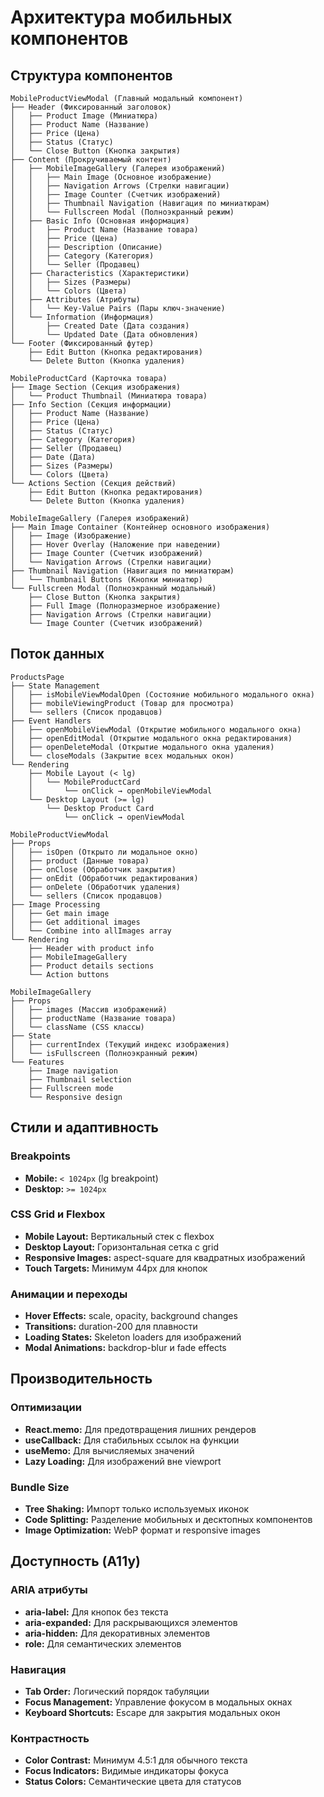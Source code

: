 # Архитектура мобильных компонентов

## Структура компонентов

```
MobileProductViewModal (Главный модальный компонент)
├── Header (Фиксированный заголовок)
│   ├── Product Image (Миниатюра)
│   ├── Product Name (Название)
│   ├── Price (Цена)
│   ├── Status (Статус)
│   └── Close Button (Кнопка закрытия)
├── Content (Прокручиваемый контент)
│   ├── MobileImageGallery (Галерея изображений)
│   │   ├── Main Image (Основное изображение)
│   │   ├── Navigation Arrows (Стрелки навигации)
│   │   ├── Image Counter (Счетчик изображений)
│   │   ├── Thumbnail Navigation (Навигация по миниатюрам)
│   │   └── Fullscreen Modal (Полноэкранный режим)
│   ├── Basic Info (Основная информация)
│   │   ├── Product Name (Название товара)
│   │   ├── Price (Цена)
│   │   ├── Description (Описание)
│   │   ├── Category (Категория)
│   │   └── Seller (Продавец)
│   ├── Characteristics (Характеристики)
│   │   ├── Sizes (Размеры)
│   │   └── Colors (Цвета)
│   ├── Attributes (Атрибуты)
│   │   └── Key-Value Pairs (Пары ключ-значение)
│   └── Information (Информация)
│       ├── Created Date (Дата создания)
│       └── Updated Date (Дата обновления)
└── Footer (Фиксированный футер)
    ├── Edit Button (Кнопка редактирования)
    └── Delete Button (Кнопка удаления)

MobileProductCard (Карточка товара)
├── Image Section (Секция изображения)
│   └── Product Thumbnail (Миниатюра товара)
├── Info Section (Секция информации)
│   ├── Product Name (Название)
│   ├── Price (Цена)
│   ├── Status (Статус)
│   ├── Category (Категория)
│   ├── Seller (Продавец)
│   ├── Date (Дата)
│   ├── Sizes (Размеры)
│   └── Colors (Цвета)
└── Actions Section (Секция действий)
    ├── Edit Button (Кнопка редактирования)
    └── Delete Button (Кнопка удаления)

MobileImageGallery (Галерея изображений)
├── Main Image Container (Контейнер основного изображения)
│   ├── Image (Изображение)
│   ├── Hover Overlay (Наложение при наведении)
│   ├── Image Counter (Счетчик изображений)
│   └── Navigation Arrows (Стрелки навигации)
├── Thumbnail Navigation (Навигация по миниатюрам)
│   └── Thumbnail Buttons (Кнопки миниатюр)
└── Fullscreen Modal (Полноэкранный модальный)
    ├── Close Button (Кнопка закрытия)
    ├── Full Image (Полноразмерное изображение)
    ├── Navigation Arrows (Стрелки навигации)
    └── Image Counter (Счетчик изображений)
```

## Поток данных

```
ProductsPage
├── State Management
│   ├── isMobileViewModalOpen (Состояние мобильного модального окна)
│   ├── mobileViewingProduct (Товар для просмотра)
│   └── sellers (Список продавцов)
├── Event Handlers
│   ├── openMobileViewModal (Открытие мобильного модального окна)
│   ├── openEditModal (Открытие модального окна редактирования)
│   ├── openDeleteModal (Открытие модального окна удаления)
│   └── closeModals (Закрытие всех модальных окон)
└── Rendering
    ├── Mobile Layout (< lg)
    │   └── MobileProductCard
    │       └── onClick → openMobileViewModal
    └── Desktop Layout (>= lg)
        └── Desktop Product Card
            └── onClick → openViewModal

MobileProductViewModal
├── Props
│   ├── isOpen (Открыто ли модальное окно)
│   ├── product (Данные товара)
│   ├── onClose (Обработчик закрытия)
│   ├── onEdit (Обработчик редактирования)
│   ├── onDelete (Обработчик удаления)
│   └── sellers (Список продавцов)
├── Image Processing
│   ├── Get main image
│   ├── Get additional images
│   └── Combine into allImages array
└── Rendering
    ├── Header with product info
    ├── MobileImageGallery
    ├── Product details sections
    └── Action buttons

MobileImageGallery
├── Props
│   ├── images (Массив изображений)
│   ├── productName (Название товара)
│   └── className (CSS классы)
├── State
│   ├── currentIndex (Текущий индекс изображения)
│   └── isFullscreen (Полноэкранный режим)
└── Features
    ├── Image navigation
    ├── Thumbnail selection
    ├── Fullscreen mode
    └── Responsive design
```

## Стили и адаптивность

### Breakpoints
- **Mobile:** `< 1024px` (lg breakpoint)
- **Desktop:** `>= 1024px`

### CSS Grid и Flexbox
- **Mobile Layout:** Вертикальный стек с flexbox
- **Desktop Layout:** Горизонтальная сетка с grid
- **Responsive Images:** aspect-square для квадратных изображений
- **Touch Targets:** Минимум 44px для кнопок

### Анимации и переходы
- **Hover Effects:** scale, opacity, background changes
- **Transitions:** duration-200 для плавности
- **Loading States:** Skeleton loaders для изображений
- **Modal Animations:** backdrop-blur и fade effects

## Производительность

### Оптимизации
- **React.memo:** Для предотвращения лишних рендеров
- **useCallback:** Для стабильных ссылок на функции
- **useMemo:** Для вычисляемых значений
- **Lazy Loading:** Для изображений вне viewport

### Bundle Size
- **Tree Shaking:** Импорт только используемых иконок
- **Code Splitting:** Разделение мобильных и десктопных компонентов
- **Image Optimization:** WebP формат и responsive images

## Доступность (A11y)

### ARIA атрибуты
- **aria-label:** Для кнопок без текста
- **aria-expanded:** Для раскрывающихся элементов
- **aria-hidden:** Для декоративных элементов
- **role:** Для семантических элементов

### Навигация
- **Tab Order:** Логический порядок табуляции
- **Focus Management:** Управление фокусом в модальных окнах
- **Keyboard Shortcuts:** Escape для закрытия модальных окон

### Контрастность
- **Color Contrast:** Минимум 4.5:1 для обычного текста
- **Focus Indicators:** Видимые индикаторы фокуса
- **Status Colors:** Семантические цвета для статусов
